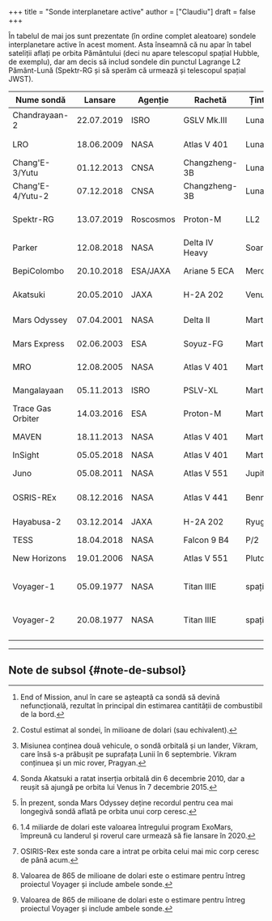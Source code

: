 +++
title = "Sonde interplanetare active"
author = ["Claudiu"]
draft = false
+++

În tabelul de mai jos sunt prezentate (în ordine complet aleatoare) sondele interplanetare active în acest moment. Asta înseamnă că nu apar în tabel sateliții aflați pe orbita Pământului (deci nu apare telescopul spațial Hubble, de exemplu), dar am decis să includ sondele din punctul Lagrange L2 Pământ-Lună (Spektr-RG și să sperăm că urmează și telescopul spațial JWST).

| Nume sondă        | Lansare    | Agenție   | Rachetă        | Țintă   | EOM[^fn:1] | Cost[^fn:2]   | Stare                         |
|-------------------|------------|-----------|----------------|---------|------------|---------------|-------------------------------|
| Chandrayaan-2     | 22.07.2019 | ISRO      | GSLV Mk.III    | Luna    | 2026       | 141           | pe orbita Lunii[^fn:3]        |
| LRO               | 18.06.2009 | NASA      | Atlas V 401    | Luna    | 202X       | 583           | pe orbita Lunii               |
| Chang'E-3/Yutu    | 01.12.2013 | CNSA      | Changzheng-3B  | Luna    | 20??       | ???           | lander/rover                  |
| Chang'E-4/Yutu-2  | 07.12.2018 | CNSA      | Changzheng-3B  | Luna    | 20??       | ???           | lander/rover                  |
| Spektr-RG         | 13.07.2019 | Roscosmos | Proton-M       | LL2     | 2026       | 600           | punctul Lagrange-L2           |
| Parker            | 12.08.2018 | NASA      | Delta IV Heavy | Soare   | 2025       | 1500          | pe orbita Soarelui            |
| BepiColombo       | 20.10.2018 | ESA/JAXA  | Ariane 5 ECA   | Mercur  | 2028       | 2000          | în drum spre Mercur           |
| Akatsuki          | 20.05.2010 | JAXA      | H-2A 202       | Venus   | 20??       | 290           | pe orbita lui Venus[^fn:4]    |
| Mars Odyssey      | 07.04.2001 | NASA      | Delta II       | Marte   | 2025       | 297           | pe orbita lui Marte[^fn:5]    |
| Mars Express      | 02.06.2003 | ESA       | Soyuz-FG       | Marte   | 2022       | 345           | pe orbita lui Marte           |
| MRO               | 12.08.2005 | NASA      | Atlas V 401    | Marte   | 2030       | 720           | pe orbita lui Marte           |
| Mangalayaan       | 05.11.2013 | ISRO      | PSLV-XL        | Marte   | 202X       | 66            | pe orbita lui Marte           |
| Trace Gas Orbiter | 14.03.2016 | ESA       | Proton-M       | Marte   | 202X       | (1400)[^fn:6] | pe orbita lui Marte           |
| MAVEN             | 18.11.2013 | NASA      | Atlas V 401    | Marte   | 202X       | 671           | pe orbita lui Marte           |
| InSight           | 05.05.2018 | NASA      | Atlas V 401    | Marte   | 202X       | 830           | lander                        |
| Juno              | 05.08.2011 | NASA      | Atlas V 551    | Jupiter | 2021       | 1100          | pe orbita lui Jupiter         |
| OSRIS-REx         | 08.12.2016 | NASA      | Atlas V 441    | Bennu   | 2023       | 800           | pe orbita asteroidului[^fn:7] |
| Hayabusa-2        | 03.12.2014 | JAXA      | H-2A 202       | Ryugu   | 2020       | 149           | în drum spre Pământ           |
| TESS              | 18.04.2018 | NASA      | Falcon 9 B4    | P/2     | 2028       | 75            | fucțională                    |
| New Horizons      | 19.01.2006 | NASA      | Atlas V 551    | Pluto   | 20XX       | 700           | dincolo de Ultima Thule       |
| Voyager-1         | 05.09.1977 | NASA      | Titan IIIE     | spațiu  | 2025       | (865)[^fn:8]  | dincolo de Sistemul Solar     |
| Voyager-2         | 20.08.1977 | NASA      | Titan IIIE     | spațiu  | 2025       | (865)[^fn:8]  | dincolo de Sistemul Solar     |
|                   |            |           |                |         |            |               |                               |

---


## Note de subsol {#note-de-subsol}

[^fn:1]: End of Mission, anul în care se așteaptă ca sondă să devină nefuncțională, rezultat în principal din estimarea cantității de combustibil de la bord.
[^fn:2]: Costul estimat al sondei, în milioane de dolari (sau echivalent).
[^fn:3]: Misiunea conținea două vehicule, o sondă orbitală și un lander, Vikram, care însă s-a prăbușit pe suprafața Lunii în 6 septembrie. Vikram conținuea și un mic rover, Pragyan.
[^fn:4]: Sonda Akatsuki a ratat inserția orbitală din 6 decembrie 2010, dar a reușit să ajungă pe orbita lui Venus în 7 decembrie 2015.
[^fn:5]: În prezent, sonda Mars Odyssey deține recordul pentru cea mai longegivă sondă aflată pe orbita unui corp ceresc.
[^fn:6]: 1.4 miliarde de dolari este valoarea întregului program ExoMars, împreună cu landerul și roverul care urmează să fie lansare în 2020.
[^fn:7]: OSIRIS-Rex este sonda care a intrat pe orbita celui mai mic corp ceresc de până acum.
[^fn:8]: Valoarea de 865 de milioane de dolari este o estimare pentru întreg proiectul Voyager și include ambele sonde.